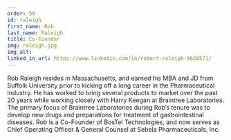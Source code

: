```yaml
---
order: 50
id: raleigh
first_name: Rob
last_name: Raleigh
title: Co-Founder
img: raleigh.jpg
img_alt:
linked_in_url: https://www.linkedin.com/in/robert-raleigh-9630571/
---
```

Rob Raleigh resides in Massachusetts, and earned his MBA and JD from Suffolk University prior to kicking off a long career in the Pharmaceutical industry. He has worked to bring several products to market over the past 20 years while working closely with Harry Keegan at Braintree Laboratories. The primary focus of Braintree Laboratories during Rob’s tenure was to develop new drugs and preparations for treatment of gastrointestinal diseases. Rob is a Co-Founder of BosTel Technologies, and now serves as Chief Operating Officer & General Counsel at Sebela Pharmaceuticals, Inc.
